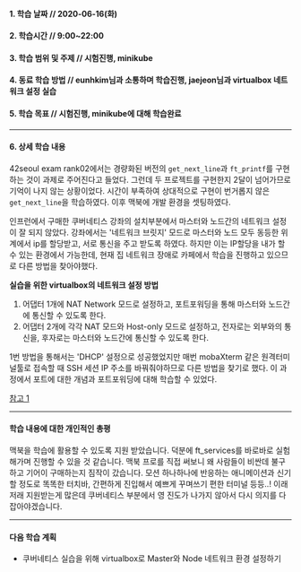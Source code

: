 #### 1. 학습 날짜 // 2020-06-16(화)

#### 2. 학습시간 // 9:00~22:00

#### 3. 학습 범위 및 주제 // 시험진행, minikube

#### 4. 동료 학습 방법 // eunhkim님과 소통하며 학습진행, jaejeon님과 virtualbox 네트워크 설정 실습

#### 5. 학습 목표 // 시험진행, minikube에 대해 학습완료

---

#### 6. 상세 학습 내용

42seoul exam rank02에서는 경량화된 버전의 `get_next_line`과 `ft_printf`를 구현하는 것이 과제로 주어진다고 들었다.
그런데 두 프로젝트를 구현한지 2달이 넘어가므로 기억이 나지 않는 상황이었다.
시간이 부족하여 상대적으로 구현이 번거롭지 않은 `get_next_line`을 학습하였다.
이후 맥북에 개발 환경을 셋팅하였다.

인프런에서 구매한 쿠버네티스 강좌의 설치부분에서 마스터와 노드간의 네트워크 설정이 잘 되지 않았다.
강좌에서는 '네트워크 브릿지' 모드로 마스터와 노드 모두 동등한 위계에서 ip를 할당받고, 서로 통신을 주고 받도록 하였다.
하지만 이는 IP할당을 내가 할 수 있는 환경에서 가능한데, 현재 집 네트워크 장애로 카페에서 학습을 진행하고 있으므로 다른 방법을 찾아야했다.

**실습을 위한 virtualbox의 네트워크 설정 방법**

1. 어댑터 1개에 NAT Network 모드로 설정하고, 포트포워딩을 통해 마스터와 노드간에 통신할 수 있도록 한다.
2. 어댑터 2개에 각각 NAT 모드와 Host-only 모드로 설정하고, 전자로는 외부와의 통신을, 후자로는 마스터와 노드간에 통신할 수 있도록 한다.

1번 방법을 통해서는 'DHCP' 설정으로 성공했었지만 매번 mobaXterm 같은 원격터미널툴로 접속할 때 SSH 세션 IP 주소를 바꿔줘야하므로 다른 방법을 찾기로 했다. 이 과정에서 포트에 대한 개념과 포트포워딩에 대해 학습할 수 있었다.

[참고 1](https://cjwoov.tistory.com/11)

---

#### 학습 내용에 대한 개인적인 총평

맥북을 학습에 활용할 수 있도록 지원 받았습니다. 덕분에 ft_services를 바로바로 실험해가며 진행할 수 있을 것 같습니다.
맥북 프로를 직접 써보니 왜 사람들이 비싼데 불구하고 기어이 구매하는지 짐작이 갔습니다. 모션 하나하나에 반응하는 애니메이션과 신기할 정도로 똑똑한 터치바, 간편하게 진입해서 예쁘게 꾸며쓰기 편한 터미널 등등..!
이래저래 지원받는게 많은데 쿠버네티스 부분에서 영 진도가 나가지 않아서 다시 의지를 다잡아야겠습니다.

---

#### 다음 학습 계획

- 쿠버네티스 실습을 위해 virtualbox로 Master와 Node 네트워크 환경 설정하기
